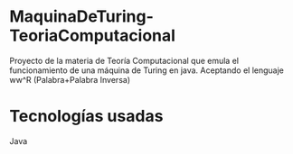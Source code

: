 # MaquinaDeTuring-TeoriaComputacional
 Proyecto de la materia de Teoría Computacional que emula el funcionamiento de una máquina de Turing en java. Aceptando el lenguaje ww^R (Palabra+Palabra Inversa)
# Tecnologías usadas
Java
